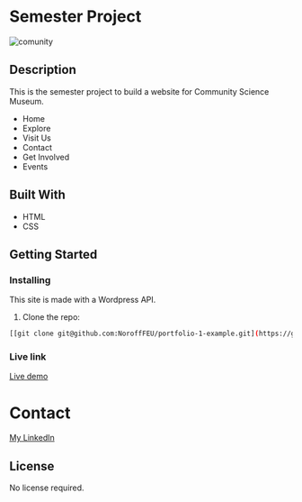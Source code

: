 # Semester Project

![comunity](https://github.com/nellysme/SemesterProjectFinal/assets/95544187/0f4e110d-1772-4487-ba24-4b224a590ec8)


## Description

This is the semester project to build a website for Community Science Museum. 

- Home
- Explore
- Visit Us
- Contact
- Get Involved
- Events

## Built With

- HTML
- CSS


## Getting Started

### Installing

This site is made with a Wordpress API.

1. Clone the repo:

```bash
[[git clone git@github.com:NoroffFEU/portfolio-1-example.git](https://github.com/nellysme/project-exam-1.git)](https://github.com/nellysme/SemesterProjectFinal.git)
```

### Live link
[Live demo]([https://guileless-cobbler-65dead.netlify.app/](https://vocal-kulfi-9ddc34.netlify.app/index.html))

# Contact


[My LinkedIn](https://no.linkedin.com/in/nellysmedsrud)

## License

No license required. 


